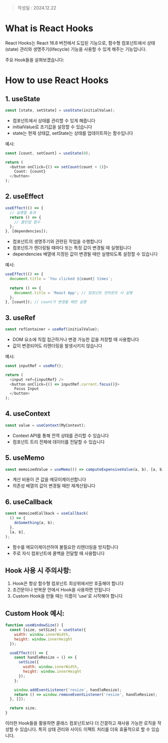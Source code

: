 >작성일 : 2024.12.22
# What is React Hooks
React Hooks는 React 16.8 버전에서 도입된 기능으로, 함수형 컴포넌트에서 상태(state) 관리와 생명주기(lifecycle) 기능을 사용할 수 있게 해주는 기능입니다.

주요 Hook들을 살펴보겠습니다:

# How to use React Hooks
## 1. useState
```javascript
const [state, setState] = useState(initialValue);
```
- 컴포넌트에서 상태를 관리할 수 있게 해줍니다
- initialValue로 초기값을 설정할 수 있습니다
- state는 현재 상태값, setState는 상태를 업데이트하는 함수입니다

예시:
```javascript
const [count, setCount] = useState(0);

return (
  <button onClick={() => setCount(count + 1)}>
    Count: {count}
  </button>
);
```

## 2. useEffect
```javascript
useEffect(() => {
  // 실행할 효과
  return () => {
    // 클린업 함수
  };
}, [dependencies]);
```
- 컴포넌트의 생명주기와 관련된 작업을 수행합니다
- 컴포넌트가 렌더링될 때마다 또는 특정 값이 변경될 때 실행됩니다
- dependencies 배열에 지정된 값이 변경될 때만 실행되도록 설정할 수 있습니다

예시:
```javascript
useEffect(() => {
  document.title = `You clicked ${count} times`;
  
  return () => {
    document.title = 'React App'; // 컴포넌트 언마운트 시 실행
  };
}, [count]); // count가 변경될 때만 실행
```

## 3. useRef
```javascript
const refContainer = useRef(initialValue);
```
- DOM 요소에 직접 접근하거나 변경 가능한 값을 저장할 때 사용합니다
- 값이 변경되어도 리렌더링을 발생시키지 않습니다

예시:
```javascript
const inputRef = useRef();

return (
  <input ref={inputRef} />
  <button onClick={() => inputRef.current.focus()}>
    Focus Input
  </button>
);
```

## 4. useContext
```javascript
const value = useContext(MyContext);
```
- Context API를 통해 전역 상태를 관리할 수 있습니다
- 컴포넌트 트리 전체에 데이터를 전달할 수 있습니다

## 5. useMemo
```javascript
const memoizedValue = useMemo(() => computeExpensiveValue(a, b), [a, b]);
```
- 계산 비용이 큰 값을 메모이제이션합니다
- 의존성 배열의 값이 변경될 때만 재계산됩니다

## 6. useCallback
```javascript
const memoizedCallback = useCallback(
  () => {
    doSomething(a, b);
  },
  [a, b],
);
```
- 함수를 메모이제이션하여 불필요한 리렌더링을 방지합니다
- 주로 자식 컴포넌트에 콜백을 전달할 때 사용합니다

## Hook 사용 시 주의사항:
1. Hook은 항상 함수형 컴포넌트 최상위에서만 호출해야 합니다
2. 조건문이나 반복문 안에서 Hook을 사용하면 안됩니다
3. Custom Hook을 만들 때는 이름이 'use'로 시작해야 합니다

## Custom Hook 예시:
```javascript
function useWindowSize() {
  const [size, setSize] = useState({
    width: window.innerWidth,
    height: window.innerHeight
  });

  useEffect(() => {
    const handleResize = () => {
      setSize({
        width: window.innerWidth,
        height: window.innerHeight
      });
    };

    window.addEventListener('resize', handleResize);
    return () => window.removeEventListener('resize', handleResize);
  }, []);

  return size;
}
```

이러한 Hook들을 활용하면 클래스 컴포넌트보다 더 간결하고 재사용 가능한 로직을 작성할 수 있습니다. 특히 상태 관리와 사이드 이펙트 처리를 더욱 효율적으로 할 수 있습니다.